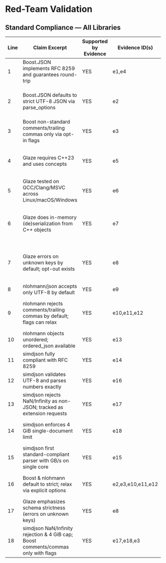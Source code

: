 # Red-Team Validation

## Standard Compliance — All Libraries

| Line | Claim Excerpt                                                                      | Supported by Evidence | Evidence ID(s)    | Notes                                                                                                     |
| ---- | ---------------------------------------------------------------------------------- | --------------------- | ----------------- | --------------------------------------------------------------------------------------------------------- |
| 1    | Boost.JSON implements RFC 8259 and guarantees round-trip                           | YES                   | e1,e4             | Both sources state RFC 8259 alignment and round-trip guarantee.                                           |
| 2    | Boost.JSON defaults to strict UTF-8 JSON via parse_options                         | YES                   | e2                | e2 explicitly covers strict defaults. Version path is 1_88_0_beta1—confirm stability across releases.     |
| 3    | Boost non-standard comments/trailing commas only via opt-in flags                  | YES                   | e3                | e3 names allow_comments and allow_trailing_commas.                                                        |
| 4    | Glaze requires C++23 and uses concepts                                             | YES                   | e5                | Evidence supports; note source is a mirror—consider corroborating with primary repo.                      |
| 5    | Glaze tested on GCC/Clang/MSVC across Linux/macOS/Windows                          | YES                   | e6                | e6 indicates multi-compiler/OS testing on GitHub.                                                         |
| 6    | Glaze does in-memory (de)serialization from C++ objects                            | YES                   | e7                | Matches e7 description. Scope note: this is more about architecture than "standard compliance."           |
| 7    | Glaze errors on unknown keys by default; opt-out exists                            | YES                   | e8                | e8 confirms default strictness with configurable opt-out. Source is a blog; consider adding primary docs. |
| 8    | nlohmann/json accepts only UTF-8 by default                                        | YES                   | e9                | e9 FAQ states UTF-8 only.                                                                                 |
| 9    | nlohmann rejects comments/trailing commas by default; flags can relax              | YES                   | e10,e11,e12       | e10/e11 cover defaults; e12 lists the flags. Verify flag names match current API.                         |
| 10   | nlohmann objects unordered; ordered_json available                                 | YES                   | e13               | e13 mentions ordered_json.                                                                                |
| 11   | simdjson fully compliant with RFC 8259                                             | YES                   | e14               | e14 asserts full compliance.                                                                              |
| 12   | simdjson validates UTF-8 and parses numbers exactly                                | YES                   | e16               | e16 (README) covers both guarantees.                                                                      |
| 13   | simdjson rejects NaN/Infinity as non-JSON; tracked as extension requests           | YES                   | e17               | e17 issue documents stance.                                                                               |
| 14   | simdjson enforces 4 GiB single-document limit                                      | YES                   | e18               | e18 documents limit; version is 0.6.0—verify still current in 2.x.                                        |
| 15   | simdjson first standard-compliant parser with GB/s on single core                  | YES                   | e15               | e15 paper claims this. Scope note: performance claim in a compliance section.                             |
| 16   | Boost & nlohmann default to strict; relax via explicit options                     | YES                   | e2,e3,e10,e11,e12 | Accurate synthesis. For completeness, simdjson also defaults strict (e14/e16).                            |
| 17   | Glaze emphasizes schema strictness (errors on unknown keys)                        | YES                   | e8                | Supported by e8; again, blog source.                                                                      |
| 18   | simdjson NaN/Infinity rejection & 4 GiB cap; Boost comments/commas only with flags | YES                   | e17,e18,e3        | All parts supported. Consider adding simdjson strict-by-default for symmetry.                             |
